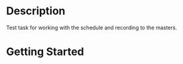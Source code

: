 # Description
Test task for working with the schedule and recording to the masters.


# Getting Started 

